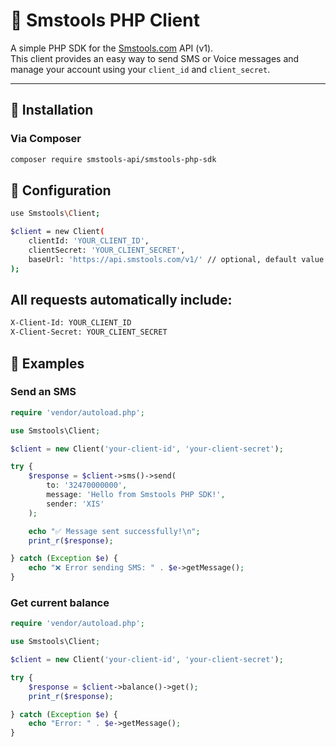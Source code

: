 # 📱 Smstools PHP Client

A simple PHP SDK for the [Smstools.com](https://www.smstools.com) API (v1).  
This client provides an easy way to send SMS or Voice messages and manage your account using your `client_id` and `client_secret`.

---

## 🚀 Installation

### Via Composer
```bash
composer require smstools-api/smstools-php-sdk
```

## 🔧 Configuration
```bash
use Smstools\Client;

$client = new Client(
    clientId: 'YOUR_CLIENT_ID',
    clientSecret: 'YOUR_CLIENT_SECRET',
    baseUrl: 'https://api.smstools.com/v1/' // optional, default value
);
```

## All requests automatically include:

```bash
X-Client-Id: YOUR_CLIENT_ID
X-Client-Secret: YOUR_CLIENT_SECRET
```

## 💬 Examples

### Send an SMS

```php
require 'vendor/autoload.php';

use Smstools\Client;

$client = new Client('your-client-id', 'your-client-secret');

try {
    $response = $client->sms()->send(
        to: '32470000000',
        message: 'Hello from Smstools PHP SDK!',
        sender: 'XIS'
    );

    echo "✅ Message sent successfully!\n";
    print_r($response);

} catch (Exception $e) {
    echo "❌ Error sending SMS: " . $e->getMessage();
}
```

### Get current balance

```php
require 'vendor/autoload.php';

use Smstools\Client;

$client = new Client('your-client-id', 'your-client-secret');

try {
    $response = $client->balance()->get();
    print_r($response);

} catch (Exception $e) {
    echo "Error: " . $e->getMessage();
}
```